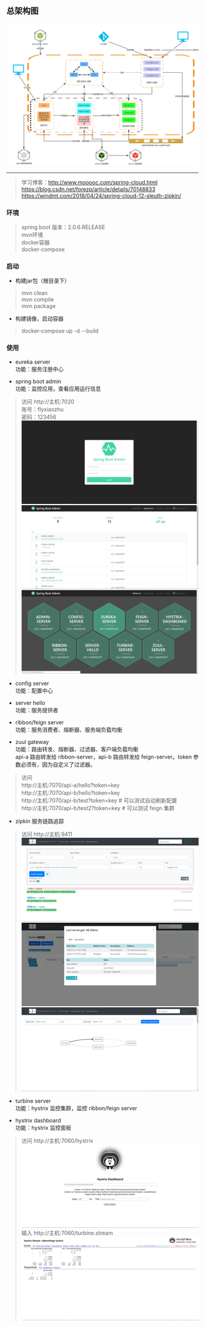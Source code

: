 ## 总架构图
![img](doc/spring-cloud.jpg)

---

> 学习博客：http://www.mooooc.com/spring-cloud.html  
https://blog.csdn.net/forezp/article/details/70148833  
https://windmt.com/2018/04/24/spring-cloud-12-sleuth-zipkin/  

### 环境
> spring boot 版本：2.0.6.RELEASE  
mvn环境  
docker容器  
docker-compose

### 启动
- 构建jar包（根目录下）
> mvn clean  
mvn compile  
mvn package

- 构建镜像，启动容器
> docker-compose up -d --build

### 使用 
- eureka server   
    功能：服务注册中心

- spring boot admin  
    功能：监控应用，查看应用运行信息
> 访问 http://主机:7020  
账号：flyxiaozhu  
密码：123456 
![img](doc/login.png)
![img](doc/applications.png)
![img](doc/wallboard.png)

- config server  
    功能：配置中心
    
- server hello  
    功能：服务提供者
    
- ribbon/feign server  
    功能：服务消费者、熔断器、服务端负载均衡
    
- zuul gateway    
    功能：路由转发、熔断器、过滤器、客户端负载均衡  
    api-a 路由转发给 ribbon-server，api-b 路由转发给 feign-server。token 参数必须有，因为自定义了过滤器。
> 访问  
http://主机:7070/api-a/hello?token=key  
http://主机:7070/api-b/hello?token=key   
http://主机:7070/api-b/test?token=key  # 可以测试自动刷新配置  
http://主机:7070/api-b/test2?token=key # 可以测试 feign 集群

- zipkin 服务链路追踪
> 访问 http://主机:9411  
![img](doc/zipkin-1.png)
![img](doc/zipkin-2.png)
![img](doc/zipkin-3.png)

- turbine server   
    功能：hystrix 监控集群，监控 ribbon/feign server
    
- hystrix dashboard  
    功能：hystrix 监控面板
> 访问 http://主机:7060/hystrix
![img](doc/hystrix-1.png)  
> 输入  http://主机:7060/turbine.stream
![img](doc/hystrix-2.png)  











